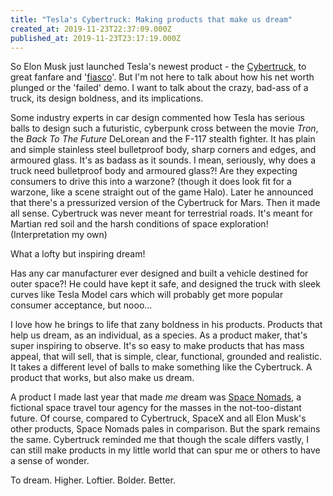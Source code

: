 ```yaml
---
title: "Tesla's Cybertruck: Making products that make us dream"
created_at: 2019-11-23T22:37:09.000Z
published_at: 2019-11-23T23:17:19.000Z
---
```

So Elon Musk just launched Tesla's newest product - the [Cybertruck](https://www.tesla.com/cybertruck), to great fanfare and '[fiasco](https://www.theguardian.com/technology/2019/nov/22/elon-musk-net-worth-tesla-cybertruck)'. But I'm not here to talk about how his net worth plunged or the 'failed' demo. I want to talk about the crazy, bad-ass of a truck, its design boldness, and its implications.

  

Some industry experts in car design commented how Tesla has serious balls to design such a futuristic, cyberpunk cross between the movie _Tron_, the _Back To The Future_ DeLorean and the F-117 stealth fighter. It has plain and simple stainless steel bulletproof body, sharp corners and edges, and armoured glass. It's as badass as it sounds. I mean, seriously, why does a truck need bulletproof body and armoured glass?! Are they expecting consumers to drive this into a warzone? (though it does look fit for a warzone, like a scene straight out of the game Halo). Later he announced that there's a pressurized version of the Cybertruck for Mars. Then it made all sense. Cybertruck was never meant for terrestrial roads. It's meant for Martian red soil and the harsh conditions of space exploration! (Interpretation my own)

  

What a lofty but inspiring dream! 

  

Has any car manufacturer ever designed and built a vehicle destined for outer space?! He could have kept it safe, and designed the truck with sleek curves like Tesla Model cars which will probably get more popular consumer acceptance, but nooo... 

  

I love how he brings to life that zany boldness in his products. Products that help us dream, as an individual, as a species. As a product maker, that's super inspiring to observe. It's so easy to make products that has mass appeal, that will sell, that is simple, clear, functional, grounded and realistic. It takes a different level of balls to make something like the Cybertruck. A product that works, but also make us dream.

  

A product I made last year that made _me_ dream was [Space Nomads](https://space-nomads.com/), a fictional space travel tour agency for the masses in the not-too-distant future. Of course, compared to Cybertruck, SpaceX and all Elon Musk's other products, Space Nomads pales in comparison. But the spark remains the same. Cybertruck reminded me that though the scale differs vastly, I can still make products in my little world that can spur me or others to have a sense of wonder. 

  

To dream. Higher. Loftier. Bolder. Better.
